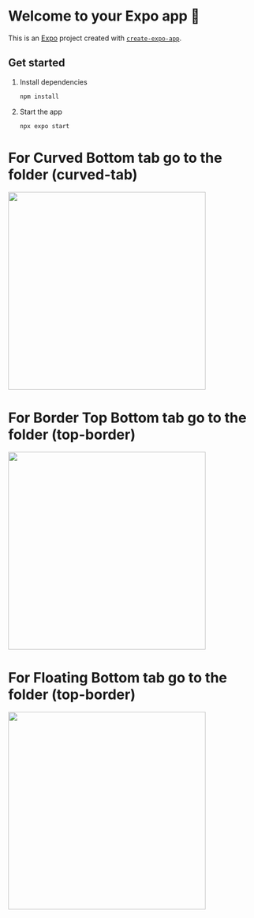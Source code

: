 # Welcome to your Expo app 👋

This is an [Expo](https://expo.dev) project created with [`create-expo-app`](https://www.npmjs.com/package/create-expo-app).

## Get started

1. Install dependencies

   ```bash
   npm install
   ```

2. Start the app

   ```bash
   npx expo start
   ```



# For Curved Bottom tab go to the folder (curved-tab)
<img src="https://res.cloudinary.com/duo6rqxso/image/upload/v1753704444/Screenshot_2025-07-28_172635_fdmfsa.png" width="400" />

# For Border Top Bottom tab go to the folder (top-border)
<img src="https://res.cloudinary.com/duo6rqxso/image/upload/v1753704837/WhatsApp_Image_2025-07-28_at_5.25.37_PM_dh1zlf.jpg" width="400" />


# For Floating Bottom tab go to the folder (top-border)
<img src="https://res.cloudinary.com/duo6rqxso/image/upload/v1753704964/WhatsApp_Image_2025-07-28_at_5.25.36_PM_ar3uc1.jpg" width="400" />

